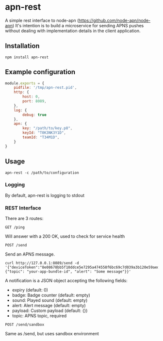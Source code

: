 # apn-rest

A simple rest interface to node-apn (https://github.com/node-apn/node-apn)
It's intention is to build a microservice for sending APNS pushes without dealing with implementation details in the client application.

## Installation

	npm install apn-rest

## Example configuration

```javascript
module.exports = {
	pidfile: '/tmp/apn-rest.pid',
	http: {
		host: 0,
		port: 8089,
	},
	log: {
		debug: true
	},
	apn: {
		key: "/path/to/key.p8",
		keyId: "T0K3NK3Y1D",
		teamId: "T34M1D",
	}
}

```

## Usage

	apn-rest -c /path/to/configuration

### Logging

By default, apn-rest is logging to stdout

### REST Interface

There are 3 routes:

``GET /ping``

Will answer with a 200 OK, used to check for service health

``POST /send``

Send an APNS message.

	curl http://127.0.0.1:8089/send -d '{"deviceToken":"8e08678bb5f10ddce5e7295a474558f6bc69c7d039a3b120e59aedfce0b697fc","notification":{"topic": "your-app-bundle-id", "alert": "Some message"}}'

A notification is a JSON object accepting the following fields:
- expiry (default: 0)
- badge: Badge counter (default: empty)
- sound: Played sound (default: empty)
- alert: Alert message (default: empty)
- payload: Custom payload (default: {})
- topic: APNS topic, required

``POST /send/sandbox``

Same as /send, but uses sandbox environment
